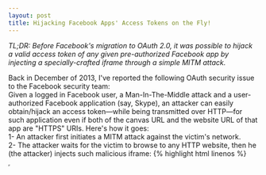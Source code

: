 ```yaml
---
layout: post
title: Hijacking Facebook Apps' Access Tokens on the Fly!
---
```

*TL;DR: Before Facebook's migration to OAuth 2.0, it was possible to hijack a valid access token of any given pre-authorized Facebook app by injecting a specially-crafted iframe through a simple MITM attack.*

Back in December of 2013, I've reported the following OAuth security issue to the Facebook security team:<br />
Given a logged in Facebook user, a Man-In-The-Middle attack and a user-authorized Facebook application (say, Skype), an attacker can easily obtain/hijack an access token—while being transmitted over HTTP—for such application even if both of the canvas URL and the website URL of that app are "HTTPS" URIs. Here's how it goes: <br />
1- An attacker first initiates a MITM attack against the victim's network.<br />
2- The attacker waits for the victim to browse to any HTTP website, then he (the attacker) injects such malicious iframe:
{% highlight html linenos %}
<iframe src="https://www.facebook.com/dialog/oauth?redirect_uri=http%3A%2F%2Flogin.skype.com%2Flogin%2Foauth%3Fapplication%3Daccount&client_id=260273468396&response_type=token" width="0" height="0" />
{% endhighlight %}
3- The victim's web browser initiates a `GET` request to the endpoint specified in the source attribute of the injected iframe, and gets a 302 redirect back pointing to:
{% highlight html linenos %}
http://login.skype.com/login/oauth?application=account#access_token=XXXXXXXXX
{% endhighlight %}
4- The attacker now intercepts that `GET` request (as it's transmitted over a regular HTTP connection, not HTTPS), and simply extracts the leaked access_token from the hash fragment.

The **flaw** here is that in spite of the presence of a secure canvas/website URL (for Skype, in this example), Facebook still regards the HTTP version of the canvas/website URL to be a valid value for the '**redirect\_uri**' parameter, causing a hole in the secure authentication flow....

***Responsible Disclosure:***<br />
I got this response when I first reported this issue to the Facebook security team:

> Hi Ahmed,
> 
> I sincerely apologize for the delay in responding to this report. We'd actually received an earlier report from another researcher regarding this same issue. In response to that report, we've been working on limiting this behavior when it comes to our official apps, since they're pre-authorized. For other apps, unfortunately, fully preventing this would mean requiring any site integrating with Facebook to use HTTPS, which simply isn't practical for right now.
> 
> Thanks,<br /> 
> [redacted]<br />
> Security<br />
> Facebook

That being said, though this issue hasn't been fully resolved until the actual deprecation of OAuth 1.x (and migrating to OAuth 2.x instead), there were some things to be done at least on the client-side end to mitigate such type of vulnerability, including but not limited to, using the [HTTPS Everywhere](https://www.eff.org/HTTPS-everywhere) browser extension and proactively not authorizing any FB app that doesn't provide a secure Canvas URL.
